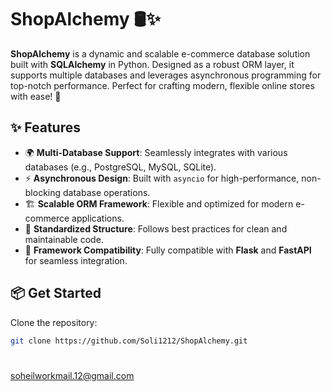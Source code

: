# ShopAlchemy 🛢️✨

**ShopAlchemy** is a dynamic and scalable e-commerce database solution built with **SQLAlchemy** in Python. Designed as a robust ORM layer, it supports multiple databases and leverages asynchronous programming for top-notch performance. Perfect for crafting modern, flexible online stores with ease! 🚀

## ✨ Features
- 🌍 **Multi-Database Support**: Seamlessly integrates with various databases (e.g., PostgreSQL, MySQL, SQLite).
- ⚡ **Asynchronous Design**: Built with `asyncio` for high-performance, non-blocking database operations.
- 🏗️ **Scalable ORM Framework**: Flexible and optimized for modern e-commerce applications.
- 📖 **Standardized Structure**: Follows best practices for clean and maintainable code.
- 🔗 **Framework Compatibility**: Fully compatible with **Flask** and **FastAPI** for seamless integration.

## 📦 Get Started
Clone the repository:
```bash
git clone https://github.com/Soli1212/ShopAlchemy.git
```
# 
[soheilworkmail.12@gmail.com](mailto:soheilworkmail.12@gmail.com)